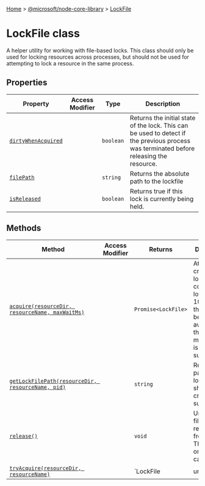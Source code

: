 [Home](./index) &gt; [@microsoft/node-core-library](./node-core-library.md) &gt; [LockFile](./node-core-library.lockfile.md)

# LockFile class

A helper utility for working with file-based locks. This class should only be used for locking resources across processes, but should not be used for attempting to lock a resource in the same process.

## Properties

|  Property | Access Modifier | Type | Description |
|  --- | --- | --- | --- |
|  [`dirtyWhenAcquired`](./node-core-library.lockfile.dirtywhenacquired.md) |  | `boolean` | Returns the initial state of the lock. This can be used to detect if the previous process was terminated before releasing the resource. |
|  [`filePath`](./node-core-library.lockfile.filepath.md) |  | `string` | Returns the absolute path to the lockfile |
|  [`isReleased`](./node-core-library.lockfile.isreleased.md) |  | `boolean` | Returns true if this lock is currently being held. |

## Methods

|  Method | Access Modifier | Returns | Description |
|  --- | --- | --- | --- |
|  [`acquire(resourceDir, resourceName, maxWaitMs)`](./node-core-library.lockfile.acquire.md) |  | `Promise<LockFile>` | Attempts to create the lockfile. Will continue to loop at every 100ms until the lock becomes available or the maxWaitMs is surpassed. |
|  [`getLockFilePath(resourceDir, resourceName, pid)`](./node-core-library.lockfile.getlockfilepath.md) |  | `string` | Returns the path to the lockfile, should it be created successfully. |
|  [`release()`](./node-core-library.lockfile.release.md) |  | `void` | Unlocks a file and removes it from disk. This can only be called once. |
|  [`tryAcquire(resourceDir, resourceName)`](./node-core-library.lockfile.tryacquire.md) |  | `LockFile | undefined` | Attempts to create a lockfile with the given filePath. If successful, returns a LockFile instance. If unable to get a lock, returns undefined. |

